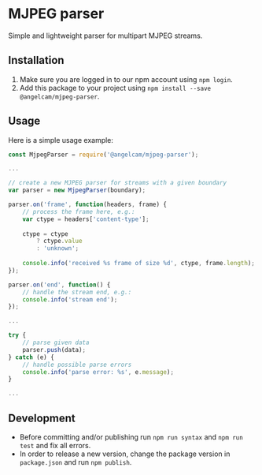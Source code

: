 # MJPEG parser

Simple and lightweight parser for multipart MJPEG streams.

## Installation

1. Make sure you are logged in to our npm account using `npm login`.
2. Add this package to your project using `npm install --save @angelcam/mjpeg-parser`.

## Usage

Here is a simple usage example:

```JavaScript
const MjpegParser = require('@angelcam/mjpeg-parser');

...

// create a new MJPEG parser for streams with a given boundary
var parser = new MjpegParser(boundary);

parser.on('frame', function(headers, frame) {
    // process the frame here, e.g.:
    var ctype = headers['content-type'];
    
    ctype = ctype
        ? ctype.value
        : 'unknown';
    
    console.info('received %s frame of size %d', ctype, frame.length);
});

parser.on('end', function() {
    // handle the stream end, e.g.:
    console.info('stream end');
});

...

try {
    // parse given data
    parser.push(data);
} catch (e) {
    // handle possible parse errors
    console.info('parse error: %s', e.message);
}

...
```

## Development

- Before committing and/or publishing run `npm run syntax` and `npm run test`
  and fix all errors.
- In order to release a new version, change the package version in 
  `package.json` and run `npm publish`.
